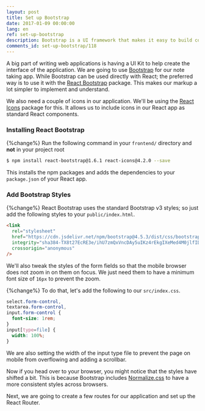 ```yaml
---
layout: post
title: Set up Bootstrap
date: 2017-01-09 00:00:00
lang: en
ref: set-up-bootstrap
description: Bootstrap is a UI framework that makes it easy to build consistent responsive web apps. We are going to use Bootstrap with our React.js project using the React Bootstrap and the Bootstrap icons from the React Icons package. React Bootstrap and React Icons allow you to use them as standard React components.
comments_id: set-up-bootstrap/118
---
```


A big part of writing web applications is having a UI Kit to help create the interface of the application. We are going to use [Bootstrap](http://getbootstrap.com) for our note taking app. While Bootstrap can be used directly with React; the preferred way is to use it with the [React Bootstrap](https://react-bootstrap.github.io) package. This makes our markup a lot simpler to implement and understand.

We also need a couple of icons in our application. We'll be using the [React Icons](https://react-icons.github.io/react-icons/) package for this. It allows us to include icons in our React app as standard React components.

### Installing React Bootstrap

{%change%} Run the following command in your `frontend/` directory and **not** in your project root

``` bash
$ npm install react-bootstrap@1.6.1 react-icons@4.2.0 --save
```

This installs the npm packages and adds the dependencies to your `package.json` of your React app.

### Add Bootstrap Styles

{%change%} React Bootstrap uses the standard Bootstrap v3 styles; so just add the following styles to your `public/index.html`.

``` html
<link
  rel="stylesheet"
  href="https://cdn.jsdelivr.net/npm/bootstrap@4.5.3/dist/css/bootstrap.min.css"
  integrity="sha384-TX8t27EcRE3e/ihU7zmQxVncDAy5uIKz4rEkgIXeMed4M0jlfIDPvg6uqKI2xXr2"
  crossorigin="anonymous"
/>
```

We'll also tweak the styles of the form fields so that the mobile browser does not zoom in on them on focus. We just need them to have a minimum font size of `16px` to prevent the zoom.

{%change%} To do that, let's add the following to our `src/index.css`.

``` css
select.form-control,
textarea.form-control,
input.form-control {
  font-size: 1rem;
}
input[type=file] {
  width: 100%;
}
```

We are also setting the width of the input type file to prevent the page on mobile from overflowing and adding a scrollbar.

Now if you head over to your browser, you might notice that the styles have shifted a bit. This is because Bootstrap includes [Normalize.css](http://necolas.github.io/normalize.css/) to have a more consistent styles across browsers.

Next, we are going to create a few routes for our application and set up the React Router.
